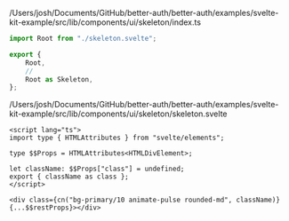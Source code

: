 /Users/josh/Documents/GitHub/better-auth/better-auth/examples/svelte-kit-example/src/lib/components/ui/skeleton/index.ts
```typescript
import Root from "./skeleton.svelte";

export {
	Root,
	//
	Root as Skeleton,
};

```
/Users/josh/Documents/GitHub/better-auth/better-auth/examples/svelte-kit-example/src/lib/components/ui/skeleton/skeleton.svelte
```
<script lang="ts">
import type { HTMLAttributes } from "svelte/elements";

type $$Props = HTMLAttributes<HTMLDivElement>;

let className: $$Props["class"] = undefined;
export { className as class };
</script>

<div class={cn("bg-primary/10 animate-pulse rounded-md", className)} {...$$restProps}></div>

```
